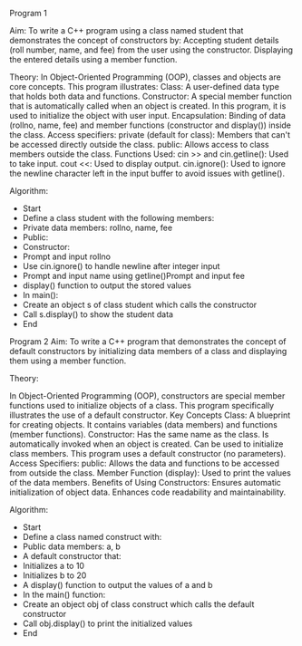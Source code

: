 Program 1

Aim:
To write a C++ program using a class named student that demonstrates the concept of constructors by:
Accepting student details (roll number, name, and fee) from the user using the constructor.
Displaying the entered details using a member function.

 Theory:
In Object-Oriented Programming (OOP), classes and objects are core concepts. This program illustrates:
Class: A user-defined data type that holds both data and functions.
Constructor: A special member function that is automatically called when an object is created. In this program, it is used to initialize the object with user input.
Encapsulation: Binding of data (rollno, name, fee) and member functions (constructor and display()) inside the class.
Access specifiers:
private (default for class): Members that can't be accessed directly outside the class.
public: Allows access to class members outside the class.
Functions Used:
cin >> and cin.getline(): Used to take input.
cout <<: Used to display output.
cin.ignore(): Used to ignore the newline character left in the input buffer to avoid issues with getline().

 Algorithm:
- Start
- Define a class student with the following members:
- Private data members: rollno, name, fee
- Public:
- Constructor:
- Prompt and input rollno
- Use cin.ignore() to handle newline after integer input
- Prompt and input name using getline()Prompt and input fee
- display() function to output the stored values
- In main():
- Create an object s of class student which calls the constructor
- Call s.display() to show the student data
- End

Program 2
Aim:
To write a C++ program that demonstrates the concept of default constructors by initializing data members of a class and displaying them using a member function.

Theory:

In Object-Oriented Programming (OOP), constructors are special member functions used to initialize objects of a class. This program specifically illustrates the use of a default constructor.
Key Concepts
Class: A blueprint for creating objects. It contains variables (data members) and functions (member functions).
Constructor:
Has the same name as the class.
Is automatically invoked when an object is created.
Can be used to initialize class members.
This program uses a default constructor (no parameters).
Access Specifiers:
public: Allows the data and functions to be accessed from outside the class.
Member Function (display):
Used to print the values of the data members.
Benefits of Using Constructors:
Ensures automatic initialization of object data.
Enhances code readability and maintainability.

 Algorithm:
-  Start
- Define a class named construct with:
- Public data members: a, b
- A default constructor that:
- Initializes a to 10
- Initializes b to 20
- A display() function to output the values of a and b
- In the main() function:
- Create an object obj of class construct which calls the default constructor
- Call obj.display() to print the initialized values
- End
